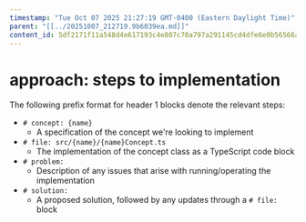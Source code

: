 ```yaml
---
timestamp: "Tue Oct 07 2025 21:27:19 GMT-0400 (Eastern Daylight Time)"
parent: "[[../20251007_212719.9b6039ea.md]]"
content_id: 5df2171f11a548d4e617193c4e807c70a797a291145cd4dfe6e0b56566a63626
---
```


# approach: steps to implementation

The following prefix format for header 1 blocks denote the relevant steps:

- `# concept: {name}`
  - A specification of the concept we're looking to implement
- `# file: src/{name}/{name}Concept.ts`
  - The implementation of the concept class as a TypeScript code block
- `# problem:`
  - Description of any issues that arise with running/operating the
    implementation
- `# solution:`
  - A proposed solution, followed by any updates through a `# file:` block
